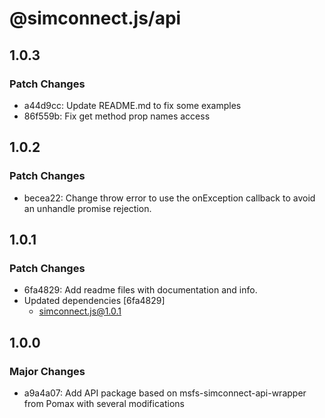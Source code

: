 # @simconnect.js/api

## 1.0.3

### Patch Changes

- a44d9cc: Update README.md to fix some examples
- 86f559b: Fix get method prop names access

## 1.0.2

### Patch Changes

- becea22: Change throw error to use the onException callback to avoid an unhandle promise rejection.

## 1.0.1

### Patch Changes

- 6fa4829: Add readme files with documentation and info.
- Updated dependencies [6fa4829]
  - simconnect.js@1.0.1

## 1.0.0

### Major Changes

- a9a4a07: Add API package based on msfs-simconnect-api-wrapper from Pomax with several modifications
